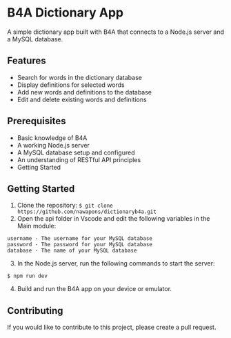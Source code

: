 # B4A Dictionary App
A simple dictionary app built with B4A that connects to a Node.js server and a MySQL database.

## Features
 - Search for words in the dictionary database
 - Display definitions for selected words
 - Add new words and definitions to the database
 - Edit and delete existing words and definitions

## Prerequisites
 - Basic knowledge of B4A
 - A working Node.js server
 - A MySQL database setup and configured
 - An understanding of RESTful API principles
 - Getting Started
 
## Getting Started
  1. Clone the repository:
 ```$ git clone https://github.com/nawapons/dictionaryb4a.git ```
  2. Open the api folder in Vscode and edit the following variables in the Main module:
 ```host - The URL of your mysql server
username - The username for your MySQL database
password - The password for your MySQL database
database - The name of your MySQL database 
```
  3. In the Node.js server, run the following commands to start the server:
 ```$ npm install
$ npm run dev
```
 4. Build and run the B4A app on your device or emulator.
 
## Contributing
If you would like to contribute to this project, please create a pull request.
